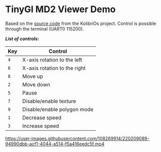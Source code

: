 # TinyGl MD2 Viewer Demo

Based on the [source code](http://ftp.kolibrios.org/arch/libraries/TinyGL/examples) from the KolibriOs project.
Control is possible through the terminal (UART0 115200).

***List of controls:***

| Key | Control                      |
|-----|------------------------------|
| `4` | X-axis rotation to the left  |
| `6` | X-axis rotation to the right |
| `8` | Move up                      |
| `2` | Move down                    |
| `5` | Pause                        |
| `7` | Disable/enable texture       |
| `9` | Disable/enable polygon mode  |
| `1` | Decrease speed               |
| `3` | Increase speed               |

https://user-images.githubusercontent.com/108269914/220209089-94990dbb-acf1-4044-a514-f5a416eedc5f.mp4

